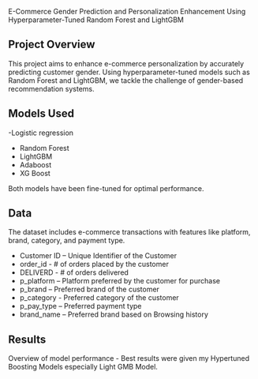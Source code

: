 E-Commerce Gender Prediction and Personalization Enhancement Using Hyperparameter-Tuned Random Forest and LightGBM

## Project Overview
This project aims to enhance e-commerce personalization by accurately predicting customer gender. Using hyperparameter-tuned models such as Random Forest and LightGBM, we tackle the challenge of gender-based recommendation systems.

## Models Used
-Logistic regression
- Random Forest
- LightGBM
- Adaboost
- XG Boost

Both models have been fine-tuned for optimal performance.

## Data
The dataset includes e-commerce transactions with features like platform, brand, category, and payment type.
-	Customer ID – Unique Identifier of the Customer 
-	order_id - # of orders placed by the customer 
-	DELIVERD - # of orders delivered 
-	p_platform – Platform preferred by the customer for purchase 
-	p_brand – Preferred brand of the customer 
-	p_category - Preferred category of the customer
-	p_pay_type – Preferred payment type 
-	brand_name – Preferred brand based on Browsing history 


## Results
Overview of model performance - Best results were given my Hypertuned Boosting Models especially Light GMB Model.
